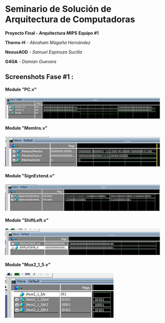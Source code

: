 # Seminario de Solución de Arquitectura de Computadoras
**Proyecto Final - Arquitectura MIPS**
**Equipo #1**

**Thorns-H** - *Abraham Magaña Hernández*

**NexusAOD** - *Samuel Espinoza Sucilla*

**G4GA** - *Damian Guevara*

## Screenshots Fase #1 :
#### Module "PC.v"
![](Images/PC.jpg)
#### Module "MemIns.v"
![](Images/MemIns.jpg)
#### Module "SignExtend.v"
![](Images/SignExtend.jpg)
#### Module "ShiftLeft.v"
![](Images/ShiftLeft.jpg)
#### Module "Mux2_1_5.v"
![](Images/Mux5Bits.jpg)
